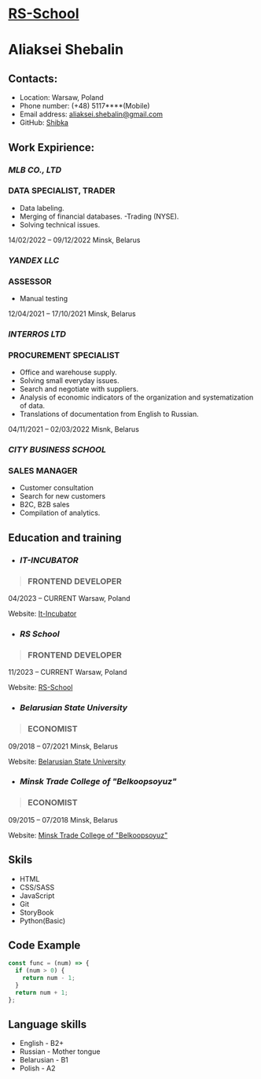 # [RS-School](https://rs.school/)

# **Aliaksei Shebalin**

## **Contacts:** 
* Location: Warsaw, Poland
* Phone number: (+48) 5117****(Mobile) 
* Email address: aliaksei.shebalin@gmail.com
* GitHub: [Shibka](https://github.com/Shibka)

## **Work Expirience:**
### *MLB CO., LTD*
### DATA SPECIALIST, TRADER 
* Data labeling.
* Merging of financial databases. -Trading (NYSE).
* Solving technical issues.

14/02/2022 – 09/12/2022 Minsk, Belarus

### *YANDEX LLC*
### ASSESSOR
* Manual testing

12/04/2021 – 17/10/2021 Minsk, Belarus

### *INTERROS LTD*
### PROCUREMENT SPECIALIST 
* Office and warehouse supply.
* Solving small everyday issues.
* Search and negotiate with suppliers.
* Analysis of economic indicators of the organization and systematization of data. 
* Translations of documentation from English to Russian.

04/11/2021 – 02/03/2022 Misnk, Belarus

### *CITY BUSINESS SCHOOL*
### SALES MANAGER 
* Customer consultation 
* Search for new customers 
* B2C, B2B sales 
* Compilation of analytics.

## **Education and training**
* ### *IT-INCUBATOR*
> ### FRONTEND DEVELOPER
04/2023 – CURRENT Warsaw, Poland

Website: [It-Incubator](https://it-incubator.io)

* ### *RS School*
> ### FRONTEND DEVELOPER 
11/2023 – CURRENT Warsaw, Poland

Website: [RS-School](https://rs.school)

* ### *Belarusian State University*
> ### ECONOMIST
09/2018 – 07/2021 Minsk, Belarus
 
Website: [Belarusian State University](https://bsu.by)
                  
* ### *Minsk Trade College of "Belkoopsoyuz"*
> ### ECONOMIST
09/2015 – 07/2018 Minsk, Belarus
 
Website: [Minsk Trade College of "Belkoopsoyuz"](http://mtk-bks.by)

## **Skils**
* HTML
* CSS/SASS
* JavaScript
* Git
* StoryBook
* Python(Basic)

## **Code Example**
```javascript
const func = (num) => {
  if (num > 0) {
    return num - 1;
  }
  return num + 1;
};
```
## **Language skills**
* English - B2+
* Russian - Mother tongue
* Belarusian - B1
* Polish - A2